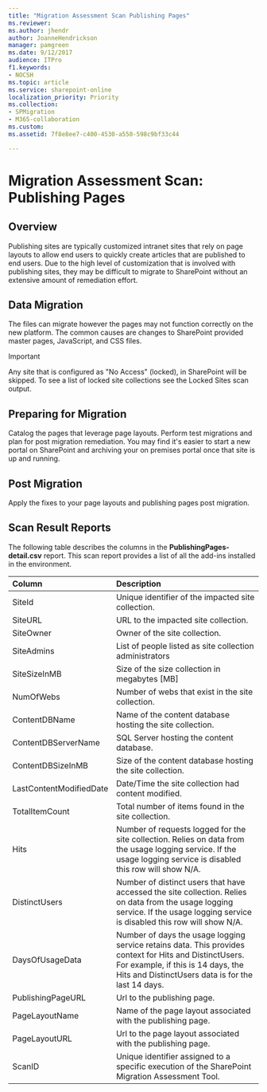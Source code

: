 ```yaml
---
title: "Migration Assessment Scan Publishing Pages"
ms.reviewer: 
ms.author: jhendr
author: JoanneHendrickson
manager: pamgreen
ms.date: 9/12/2017
audience: ITPro
f1.keywords:
- NOCSH
ms.topic: article
ms.service: sharepoint-online
localization_priority: Priority
ms.collection:
- SPMigration
- M365-collaboration
ms.custom:
ms.assetid: 7f8e8ee7-c400-4530-a550-598c9bf33c44

---
```


# Migration Assessment Scan: Publishing Pages

## Overview

Publishing sites are typically customized intranet sites that rely on page layouts to allow end users to quickly create articles that are published to end users. Due to the high level of customization that is involved with publishing sites, they may be difficult to migrate to SharePoint without an extensive amount of remediation effort.
  
## Data Migration

The files can migrate however the pages may not function correctly on the new platform. The common causes are changes to SharePoint provided master pages, JavaScript, and CSS files.
  
> [!IMPORTANT]
> Any site that is configured as "No Access" (locked), in SharePoint will be skipped. To see a list of locked site collections see the Locked Sites scan output. 
  
## Preparing for Migration

Catalog the pages that leverage page layouts. Perform test migrations and plan for post migration remediation. You may find it's easier to start a new portal on SharePoint and archiving your on premises portal once that site is up and running.
  
## Post Migration

Apply the fixes to your page layouts and publishing pages post migration.
  
## Scan Result Reports

The following table describes the columns in the **PublishingPages-detail.csv** report. This scan report provides a list of all the add-ins installed in the environment. 
  
|**Column**|**Description**|
|:-----|:-----|
|SiteId  <br/> |Unique identifier of the impacted site collection.  <br/> |
|SiteURL  <br/> |URL to the impacted site collection.  <br/> |
|SiteOwner  <br/> |Owner of the site collection.  <br/> |
|SiteAdmins  <br/> |List of people listed as site collection administrators  <br/> |
|SiteSizeInMB  <br/> |Size of the size collection in megabytes [MB]  <br/> |
|NumOfWebs  <br/> |Number of webs that exist in the site collection.  <br/> |
|ContentDBName  <br/> |Name of the content database hosting the site collection.  <br/> |
|ContentDBServerName  <br/> |SQL Server hosting the content database.  <br/> |
|ContentDBSizeInMB  <br/> |Size of the content database hosting the site collection.  <br/> |
|LastContentModifiedDate  <br/> |Date/Time the site collection had content modified.  <br/> |
|TotalItemCount  <br/> |Total number of items found in the site collection.  <br/> |
|Hits  <br/> |Number of requests logged for the site collection. Relies on data from the usage logging service. If the usage logging service is disabled this row will show N/A.  <br/> |
|DistinctUsers  <br/> |Number of distinct users that have accessed the site collection. Relies on data from the usage logging service. If the usage logging service is disabled this row will show N/A.  <br/> |
|DaysOfUsageData  <br/> |Number of days the usage logging service retains data. This provides context for Hits and DistinctUsers. For example, if this is 14 days, the Hits and DistinctUsers data is for the last 14 days.  <br/> |
|PublishingPageURL  <br/> |Url to the publishing page.  <br/> |
|PageLayoutName  <br/> |Name of the page layout associated with the publishing page.  <br/> |
|PageLayoutURL  <br/> |Url to the page layout associated with the publishing page.  <br/> |
|ScanID  <br/> |Unique identifier assigned to a specific execution of the SharePoint Migration Assessment Tool.  <br/> |
   